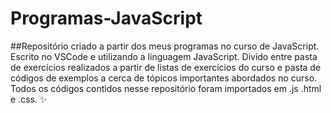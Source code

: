 # Programas-JavaScript

##Repositório criado a partir dos meus programas no curso de JavaScript. Escrito no VSCode e utilizando a linguagem JavaScript. Divido entre pasta de exercícios realizados a partir de listas de exercícios do curso e pasta de códigos de exemplos a cerca de tópicos importantes abordados no curso. Todos os códigos contidos nesse repositório foram importados em .js .html e .css. ✨

